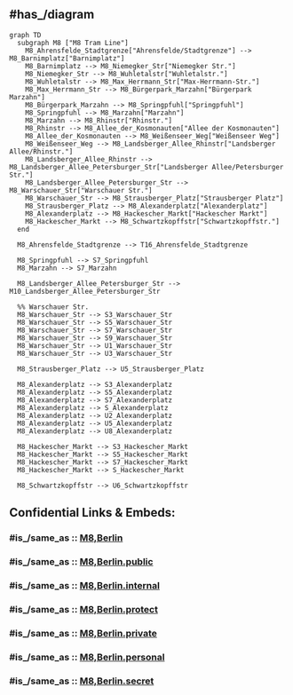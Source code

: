 
## #has_/diagram 


```mermaid
graph TD
  subgraph M8 ["M8 Tram Line"]
    M8_Ahrensfelde_Stadtgrenze["Ahrensfelde/Stadtgrenze"] --> M8_Barnimplatz["Barnimplatz"]
    M8_Barnimplatz --> M8_Niemegker_Str["Niemegker Str."]
    M8_Niemegker_Str --> M8_Wuhletalstr["Wuhletalstr."]
    M8_Wuhletalstr --> M8_Max_Herrmann_Str["Max-Herrmann-Str."]
    M8_Max_Herrmann_Str --> M8_Bürgerpark_Marzahn["Bürgerpark Marzahn"]
    M8_Bürgerpark_Marzahn --> M8_Springpfuhl["Springpfuhl"]
    M8_Springpfuhl --> M8_Marzahn["Marzahn"]
    M8_Marzahn --> M8_Rhinstr["Rhinstr."]
    M8_Rhinstr --> M8_Allee_der_Kosmonauten["Allee der Kosmonauten"]
    M8_Allee_der_Kosmonauten --> M8_Weißenseer_Weg["Weißenseer Weg"]
    M8_Weißenseer_Weg --> M8_Landsberger_Allee_Rhinstr["Landsberger Allee/Rhinstr."]
    M8_Landsberger_Allee_Rhinstr --> M8_Landsberger_Allee_Petersburger_Str["Landsberger Allee/Petersburger Str."]
    M8_Landsberger_Allee_Petersburger_Str --> M8_Warschauer_Str["Warschauer Str."]
    M8_Warschauer_Str --> M8_Strausberger_Platz["Strausberger Platz"]
    M8_Strausberger_Platz --> M8_Alexanderplatz["Alexanderplatz"]
    M8_Alexanderplatz --> M8_Hackescher_Markt["Hackescher Markt"]
    M8_Hackescher_Markt --> M8_Schwartzkopffstr["Schwartzkopffstr."]
  end

  M8_Ahrensfelde_Stadtgrenze --> T16_Ahrensfelde_Stadtgrenze

  M8_Springpfuhl --> S7_Springpfuhl
  M8_Marzahn --> S7_Marzahn

  M8_Landsberger_Allee_Petersburger_Str --> M10_Landsberger_Allee_Petersburger_Str

  %% Warschauer Str.
  M8_Warschauer_Str --> S3_Warschauer_Str
  M8_Warschauer_Str --> S5_Warschauer_Str
  M8_Warschauer_Str --> S7_Warschauer_Str
  M8_Warschauer_Str --> S9_Warschauer_Str
  M8_Warschauer_Str --> U1_Warschauer_Str
  M8_Warschauer_Str --> U3_Warschauer_Str

  M8_Strausberger_Platz --> U5_Strausberger_Platz

  M8_Alexanderplatz --> S3_Alexanderplatz
  M8_Alexanderplatz --> S5_Alexanderplatz
  M8_Alexanderplatz --> S7_Alexanderplatz
  M8_Alexanderplatz --> S_Alexanderplatz
  M8_Alexanderplatz --> U2_Alexanderplatz
  M8_Alexanderplatz --> U5_Alexanderplatz
  M8_Alexanderplatz --> U8_Alexanderplatz

  M8_Hackescher_Markt --> S3_Hackescher_Markt
  M8_Hackescher_Markt --> S5_Hackescher_Markt
  M8_Hackescher_Markt --> S7_Hackescher_Markt
  M8_Hackescher_Markt --> S_Hackescher_Markt

  M8_Schwartzkopffstr --> U6_Schwartzkopffstr

```


## Confidential Links & Embeds: 

### #is_/same_as :: [M8,Berlin](/_Standards/Earth/Continent/Europe/Europe~Central/Germany/Germany~West/State~Berlin/cities~Berlin/cities~Berlin/Berlin-city/Tram,Berlin/M8,Berlin.md) 

### #is_/same_as :: [M8,Berlin.public](/_public/Earth/Continent/Europe/Europe~Central/Germany/Germany~West/State~Berlin/cities~Berlin/cities~Berlin/Berlin-city/Tram,Berlin/M8,Berlin.public.md) 

### #is_/same_as :: [M8,Berlin.internal](/_internal/Earth/Continent/Europe/Europe~Central/Germany/Germany~West/State~Berlin/cities~Berlin/cities~Berlin/Berlin-city/Tram,Berlin/M8,Berlin.internal.md) 

### #is_/same_as :: [M8,Berlin.protect](/_protect/Earth/Continent/Europe/Europe~Central/Germany/Germany~West/State~Berlin/cities~Berlin/cities~Berlin/Berlin-city/Tram,Berlin/M8,Berlin.protect.md) 

### #is_/same_as :: [M8,Berlin.private](/_private/Earth/Continent/Europe/Europe~Central/Germany/Germany~West/State~Berlin/cities~Berlin/cities~Berlin/Berlin-city/Tram,Berlin/M8,Berlin.private.md) 

### #is_/same_as :: [M8,Berlin.personal](/_personal/Earth/Continent/Europe/Europe~Central/Germany/Germany~West/State~Berlin/cities~Berlin/cities~Berlin/Berlin-city/Tram,Berlin/M8,Berlin.personal.md) 

### #is_/same_as :: [M8,Berlin.secret](/_secret/Earth/Continent/Europe/Europe~Central/Germany/Germany~West/State~Berlin/cities~Berlin/cities~Berlin/Berlin-city/Tram,Berlin/M8,Berlin.secret.md)

